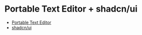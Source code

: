 # Portable Text Editor + shadcn/ui

- [Portable Text Editor](https://www.portabletext.org/)
- [shadcn/ui](https://ui.shadcn.com/)
